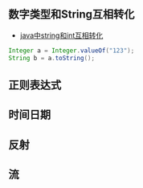 ## 数字类型和String互相转化

- [java中string和int互相转化](http://blog.csdn.net/memray/article/details/7312817/)

```java
Integer a = Integer.valueOf("123");
String b = a.toString();
```

## 正则表达式

## 时间日期

## 反射

## 流